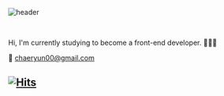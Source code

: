 
![header](https://capsule-render.vercel.app/api?type=rounded&color=auto&height=240&section=header&text=Welcome!&fontSize=80&animation=blink&fontAlign=50&fontAlignY=50)

<!-- ### Junior Front-end Developer  
  -->

<br>

Hi, I'm currently studying to become a front-end developer. 👩🏻‍💻 


💌 chaeryun00@gmail.com

[![Hits](https://hits.seeyoufarm.com/api/count/incr/badge.svg?url=https%3A%2F%2Fgithub.com%2Fchaeryun0&count_bg=%23030303&title_bg=%23171616&icon=github.svg&icon_color=%23E7E7E7&title=GitHub&edge_flat=true)](https://hits.seeyoufarm.com)
---

<!--  
### 👩🏻‍💻 Studying 

<img src="https://img.shields.io/badge/HTML-%23E34F26?style=for-the-badge&logo=html5&logoColor=white">&nbsp;
<img src="https://img.shields.io/badge/CSS-%231572B6?style=for-the-badge&logo=css3&logoColor=white">&nbsp;
<img src="https://img.shields.io/badge/JavaScript-%23F7DF1E?style=for-the-badge&logo=javascript&logoColor=white">&nbsp;
<img src="https://img.shields.io/badge/React-%2361DAFB?style=for-the-badge&logo=react&logoColor=white">&nbsp;




**chaeryun0/chaeryun0** is a ✨ _special_ ✨ repository because its `README.md` (this file) appears on your GitHub profile.

Here are some ideas to get you started:

- 🔭 I’m currently working on ...
- 🌱 I’m currently learning ...
- 👯 I’m looking to collaborate on ...
- 🤔 I’m looking for help with ...
- 💬 Ask me about ...
- 📫 How to reach me: ...
- 😄 Pronouns: ...
- ⚡ Fun fact: ...
